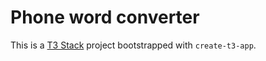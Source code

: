 # Phone word converter

This is a [T3 Stack](https://create.t3.gg/) project bootstrapped with `create-t3-app`.